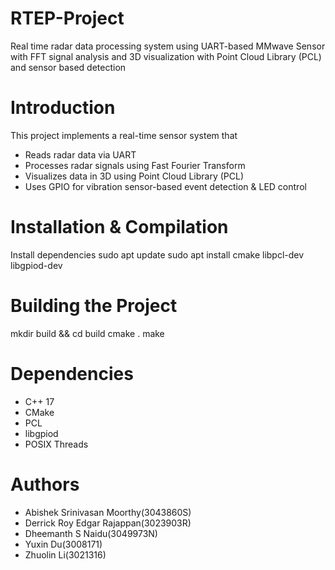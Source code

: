 # RTEP-Project
Real time radar data processing system using UART-based MMwave Sensor with FFT signal analysis and 3D visualization with Point Cloud Library (PCL) and sensor based detection

# Introduction

This project implements a real-time sensor system that
- Reads radar data via UART
- Processes radar signals using Fast Fourier Transform
- Visualizes data in 3D using Point Cloud Library (PCL)
- Uses GPIO for vibration sensor-based event detection & LED control

  
# Installation & Compilation
 Install dependencies
 sudo apt update
 sudo apt install cmake libpcl-dev libgpiod-dev

 # Building the Project
 mkdir build && 
 cd build
 cmake .
 make 

 # Dependencies
 - C++ 17 
 - CMake 
 - PCL
 - libgpiod
 - POSIX Threads
 
# Authors
- Abishek Srinivasan Moorthy(3043860S)
- Derrick Roy Edgar Rajappan(3023903R)
- Dheemanth S Naidu(3049973N)
- Yuxin Du(3008171)
- Zhuolin Li(3021316)
